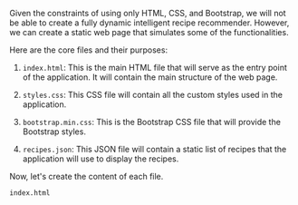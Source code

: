 Given the constraints of using only HTML, CSS, and Bootstrap, we will not be able to create a fully dynamic intelligent recipe recommender. However, we can create a static web page that simulates some of the functionalities. 

Here are the core files and their purposes:

1. `index.html`: This is the main HTML file that will serve as the entry point of the application. It will contain the main structure of the web page.

2. `styles.css`: This CSS file will contain all the custom styles used in the application.

3. `bootstrap.min.css`: This is the Bootstrap CSS file that will provide the Bootstrap styles.

4. `recipes.json`: This JSON file will contain a static list of recipes that the application will use to display the recipes.

Now, let's create the content of each file.

`index.html`
